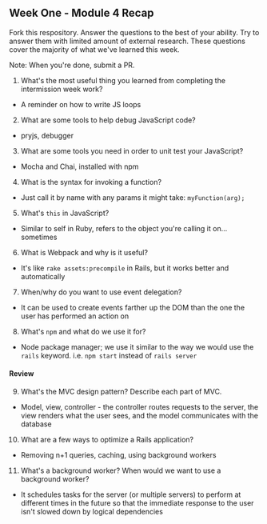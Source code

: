 ## Week One - Module 4 Recap

Fork this respository. Answer the questions to the best of your ability. Try to answer them with limited amount of external research. These questions cover the majority of what we've learned this week. 

Note: When you're done, submit a PR. 

1. What's the most useful thing you learned from completing the intermission week work?  
* A reminder on how to write JS loops
2. What are some tools to help debug JavaScript code?  
* pryjs, debugger
3. What are some tools you need in order to unit test your JavaScript?  
* Mocha and Chai, installed with npm
4. What is the syntax for invoking a function?  
* Just call it by name with any params it might take:
```myFunction(arg);```
5. What's `this` in JavaScript?
* Similar to self in Ruby, refers to the object you're calling it on... sometimes
6. What is Webpack and why is it useful?
* It's like ```rake assets:precompile``` in Rails, but it works better and automatically
7. When/why do you want to use event delegation?
* It can be used to create events farther up the DOM than the one the user has performed an action on 
8. What's `npm` and what do we use it for?
* Node package manager; we use it similar to the way we would use the ```rails``` keyword. i.e. ```npm start``` instead of ```rails server```

#### Review  
9. What's the MVC design pattern? Describe each part of MVC.
* Model, view, controller - the controller routes requests to the server, the view renders what the user sees, and the model communicates with the database
10. What are a few ways to optimize a Rails application?
* Removing n+1 queries, caching, using background workers
11. What's a background worker? When would we want to use a background worker?
* It schedules tasks for the server (or multiple servers) to perform at different times in the future so that the immediate response to the user isn't slowed down by logical dependencies
